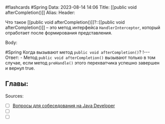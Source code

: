 #flashcards #Spring 
Data: 2023-08-14 14:06
Title: [[public void afterCompletion()]]
Alias:
Header:

Что такое [[public void afterCompletion()]]?::[[public void afterCompletion()]] – это метод интерфейса `HandlerInterceptor`, который отработает после формирования представления.
<!--SR:!2023-11-03,10,230-->



Body:


#Spring 
Когда вызывают метод `public void afterCompletion()`?
!---
Ответ:
	- Метод `public void afterCompletion()` вызывают только в том случае, если метод `preHandle()` этого перехватчика успешно завершен и вернул true.
<!--SR:!2023-10-27,10,248-->




Главы:
-


Sources:
- [ ] [Вопросы для собеседования на Java Developer](https://github.com/enhorse/java-interview/blob/master/README.md#%D0%9E%D0%9E%D0%9F)
- [ ] []()
- [ ] []()
